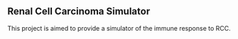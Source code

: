 ## Renal Cell Carcinoma Simulator

This project is aimed to provide a simulator of the immune response to RCC.
